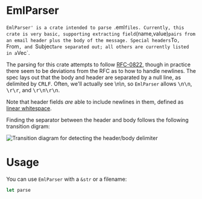 # EmlParser
`EmlParser' is a crate intended to parse `.eml` files. Currently, this crate is very basic, supporting extracting field `(name,value)` pairs from an email header plus the body of the message. Special headers `To`, `From`, and `Subject` are separated out; all others are currently listed in a `Vec<HeaderField>`.

The parsing for this crate attempts to follow [RFC-0822](https://www.ietf.org/rfc/rfc0822.txt), though in practice there seem to be deviations from the RFC as to how to handle newlines. The spec lays out that the body and header are separated by a null line, as delimited by <kbd>CRLF</kbd>. Often, we'll actually see <kdb>\n\n</kbd>, so `EmlParser` allows <kbd>\n\n</kbd>, <kbd>\r\r</kbd>, and <kbd>\r\n\r\n</kbd>.

Note that header fields _are_ able to include newlines in them, defined as [linear whitespace](https://stackoverflow.com/questions/21072713/what-exactly-is-the-linear-whitespace-lws-lwsp).

Finding the separator between the header and body follows the following transition digram:

![Transition diagram for detecting the header/body delimiter](https://github.com/aeshirey/EmlParser/transition_graph.png)

# Usage
You can use `EmlParser` with a `&str` or a filename:

```rust
let parse

```

